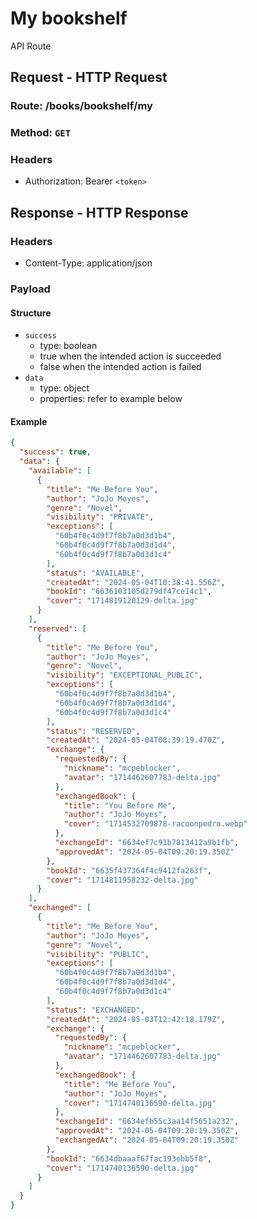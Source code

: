 # My bookshelf

API Route

## Request - HTTP Request

### Route: /books/bookshelf/my

### Method: `GET`

### Headers

- Authorization: Bearer `<token>`

## Response - HTTP Response

### Headers

- Content-Type: application/json

### Payload

#### Structure

- `success`
  - type: boolean
  - true when the intended action is succeeded
  - false when the intended action is failed
- `data`
  - type: object
  - properties: refer to example below

#### Example

```json
{
  "success": true,
  "data": {
    "available": [
      {
        "title": "Me Before You",
        "author": "JoJo Moyes",
        "genre": "Novel",
        "visibility": "PRIVATE",
        "exceptions": [
          "60b4f0c4d9f7f8b7a0d3d1b4",
          "60b4f0c4d9f7f8b7a0d3d1d4",
          "60b4f0c4d9f7f8b7a0d3d1c4"
        ],
        "status": "AVAILABLE",
        "createdAt": "2024-05-04T10:38:41.556Z",
        "bookId": "6636103105d279df47ce14c1",
        "cover": "1714819120129-delta.jpg"
      }
    ],
    "reserved": [
      {
        "title": "Me Before You",
        "author": "JoJo Moyes",
        "genre": "Novel",
        "visibility": "EXCEPTIONAL_PUBLIC",
        "exceptions": [
          "60b4f0c4d9f7f8b7a0d3d1b4",
          "60b4f0c4d9f7f8b7a0d3d1d4",
          "60b4f0c4d9f7f8b7a0d3d1c4"
        ],
        "status": "RESERVED",
        "createdAt": "2024-05-04T08:39:19.470Z",
        "exchange": {
          "requestedBy": {
            "nickname": "mcpeblocker",
            "avatar": "1714462607783-delta.jpg"
          },
          "exchangedBook": {
            "title": "You Before Me",
            "author": "JoJo Moyes",
            "cover": "1714532709878-racoonpedro.webp"
          },
          "exchangeId": "6634ef7c91b7813412a9b1fb",
          "approvedAt": "2024-05-04T09:20:19.350Z"
        },
        "bookId": "6635f437364f4c9412fa263f",
        "cover": "1714811958232-delta.jpg"
      }
    ],
    "exchanged": [
      {
        "title": "Me Before You",
        "author": "JoJo Moyes",
        "genre": "Novel",
        "visibility": "PUBLIC",
        "exceptions": [
          "60b4f0c4d9f7f8b7a0d3d1b4",
          "60b4f0c4d9f7f8b7a0d3d1d4",
          "60b4f0c4d9f7f8b7a0d3d1c4"
        ],
        "status": "EXCHANGED",
        "createdAt": "2024-05-03T12:42:18.179Z",
        "exchange": {
          "requestedBy": {
            "nickname": "mcpeblocker",
            "avatar": "1714462607783-delta.jpg"
          },
          "exchangedBook": {
            "title": "Me Before You",
            "author": "JoJo Moyes",
            "cover": "1714740136590-delta.jpg"
          },
          "exchangeId": "6634efb55c3aa14f5651a232",
          "approvedAt": "2024-05-04T09:20:19.350Z",
          "exchangedAt": "2024-05-04T09:20:19.350Z"
        },
        "bookId": "6634dbaaaf67fac193ebb5f8",
        "cover": "1714740136590-delta.jpg"
      }
    ]
  }
}
```
